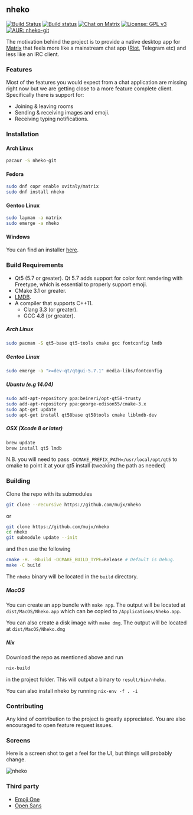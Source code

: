 nheko
----
[![Build Status](https://travis-ci.org/mujx/nheko.svg?branch=master)](https://travis-ci.org/mujx/nheko)
[![Build status](https://ci.appveyor.com/api/projects/status/07qrqbfylsg4hw2h/branch/master?svg=true)](https://ci.appveyor.com/project/mujx/nheko/branch/master)
[![Chat on Matrix](https://img.shields.io/badge/chat-on%20matrix-blue.svg)](https://matrix.to/#/#nheko:matrix.org)
[![License: GPL v3](https://img.shields.io/badge/license-GPL%20v3-red.svg)](https://www.gnu.org/licenses/gpl-3.0)
[![AUR: nheko-git](https://img.shields.io/badge/AUR-nheko--git-blue.svg)](https://aur.archlinux.org/packages/nheko-git)

The motivation behind the project is to provide a native desktop app for [Matrix] that
feels more like a mainstream chat app ([Riot], Telegram etc) and less like an IRC client.

### Features

Most of the features you would expect from a chat application are missing right now
but we are getting close to a more feature complete client.
Specifically there is support for:
- Joining & leaving rooms
- Sending & receiving images and emoji.
- Receiving typing notifications.

### Installation

#### Arch Linux
```bash
pacaur -S nheko-git
```

#### Fedora
```bash
sudo dnf copr enable xvitaly/matrix
sudo dnf install nheko
```

#### Gentoo Linux
```bash
sudo layman -a matrix
sudo emerge -a nheko
```

#### Windows

You can find an installer [here](https://ci.appveyor.com/project/mujx/nheko/branch/master/artifacts).

### Build Requirements

- Qt5 (5.7 or greater). Qt 5.7 adds support for color font rendering with
  Freetype, which is essential to properly support emoji.
- CMake 3.1 or greater.
- [LMDB](https://symas.com/lightning-memory-mapped-database/).
- A compiler that supports C++11.
    - Clang 3.3 (or greater).
    - GCC 4.8 (or greater).

##### Arch Linux

```bash
sudo pacman -S qt5-base qt5-tools cmake gcc fontconfig lmdb
```

##### Gentoo Linux

```bash
sudo emerge -a ">=dev-qt/qtgui-5.7.1" media-libs/fontconfig
```

##### Ubuntu (e.g 14.04)

```bash
sudo add-apt-repository ppa:beineri/opt-qt58-trusty
sudo add-apt-repository ppa:george-edison55/cmake-3.x
sudo apt-get update
sudo apt-get install qt58base qt58tools cmake liblmdb-dev
```

##### OSX (Xcode 8 or later)

```bash
brew update
brew install qt5 lmdb
```

N.B. you will need to pass `-DCMAKE_PREFIX_PATH=/usr/local/opt/qt5`
to cmake to point it at your qt5 install (tweaking the path as needed)

### Building

Clone the repo with its submodules

```bash
git clone --recursive https://github.com/mujx/nheko
```
or 
```bash
git clone https://github.com/mujx/nheko
cd nheko
git submodule update --init
```

and then use the following

```bash
cmake -H. -Bbuild -DCMAKE_BUILD_TYPE=Release # Default is Debug.
make -C build
```

The `nheko` binary will be located in the `build` directory.

##### MacOS

You can create an app bundle with `make app`. The output will be located at
`dist/MacOS/Nheko.app` which can be copied to `/Applications/Nheko.app`.

You can also create a disk image with `make dmg`. The output will be located at
`dist/MacOS/Nheko.dmg`

##### Nix

Download the repo as mentioned above and run

```bash
nix-build
```

in the project folder. This will output a binary to `result/bin/nheko`.

You can also install nheko by running `nix-env -f . -i`

### Contributing

Any kind of contribution to the project is greatly appreciated. You are also
encouraged to open feature request issues.

### Screens

Here is a screen shot to get a feel for the UI, but things will probably change.

![nheko](https://dl.dropboxusercontent.com/s/5iydk5r3b9zyycd/nheko-ui.png)

### Third party

- [Emoji One](http://emojione.com)
- [Open Sans](https://fonts.google.com/specimen/Open+Sans)

[Matrix]:https://matrix.org
[Riot]:https://riot.im
